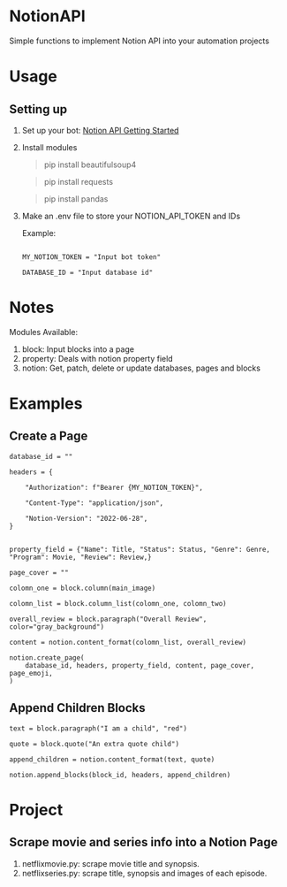 # NotionAPI

Simple functions to implement Notion API into your automation projects

# Usage

## Setting up

1. Set up your bot:
   [Notion API Getting Started](https://developers.notion.com/docs/getting-started)

2. Install modules

   > pip install beautifulsoup4

   > pip install requests

   > pip install pandas

3. Make an .env file to store your NOTION_API_TOKEN and IDs

   Example:

   ```

   MY_NOTION_TOKEN = "Input bot token"

   DATABASE_ID = "Input database id"

   ```

# Notes

Modules Available:

1. block: Input blocks into a page
2. property: Deals with notion property field
3. notion: Get, patch, delete or update databases, pages and blocks

# Examples

## Create a Page

```
database_id = ""

headers = {

    "Authorization": f"Bearer {MY_NOTION_TOKEN}",

    "Content-Type": "application/json",

    "Notion-Version": "2022-06-28",
}


property_field = {"Name": Title, "Status": Status, "Genre": Genre, "Program": Movie, "Review": Review,}

page_cover = ""

colomn_one = block.column(main_image)

colomn_list = block.column_list(colomn_one, colomn_two)

overall_review = block.paragraph("Overall Review", color="gray_background")

content = notion.content_format(colomn_list, overall_review)

notion.create_page(
    database_id, headers, property_field, content, page_cover, page_emoji,
)

```

## Append Children Blocks

```
text = block.paragraph("I am a child", "red")

quote = block.quote("An extra quote child")

append_children = notion.content_format(text, quote)

notion.append_blocks(block_id, headers, append_children)

```

# Project

## Scrape movie and series info into a Notion Page

1. netflixmovie.py: scrape movie title and synopsis.
2. netflixseries.py: scrape title, synopsis and images of each episode.
